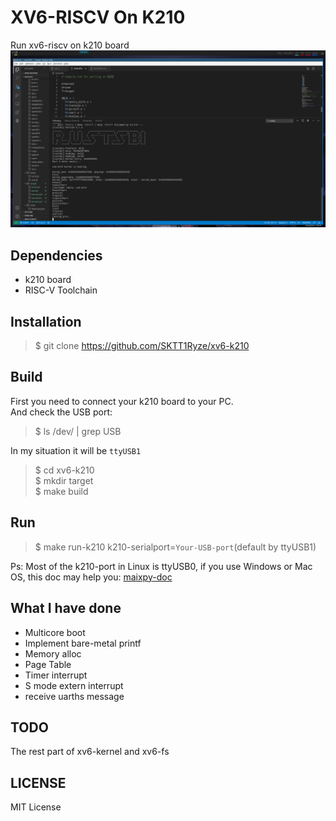 # XV6-RISCV On K210
Run xv6-riscv on k210 board
![run-k210](./img/run-k210.png)  

## Dependencies
+ k210 board
+ RISC-V Toolchain

## Installation
>\$ git clone https://github.com/SKTT1Ryze/xv6-k210

## Build
First you need to connect your k210 board to your PC.  
And check the USB port:  
>\$ ls /dev/ | grep USB  

In my situation it will be `ttyUSB1`  

>\$ cd xv6-k210  
>\$ mkdir target  
>\$ make build

## Run
>\$ make run-k210 k210-serialport=`Your-USB-port`(default by ttyUSB1)  

Ps: Most of the k210-port in Linux is ttyUSB0, if you use Windows or Mac OS, this doc 
may help you: [maixpy-doc](https://maixpy.sipeed.com/zh/get_started/env_install_driver.html#)  

## What I have done
+ Multicore boot
+ Implement bare-metal printf
+ Memory alloc
+ Page Table
+ Timer interrupt
+ S mode extern interrupt
+ receive uarths message

## TODO
The rest part of xv6-kernel and xv6-fs

## LICENSE
MIT License
